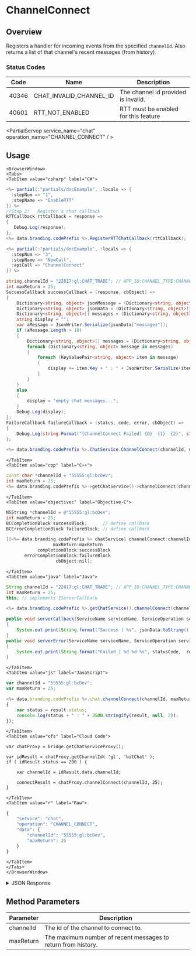 # ChannelConnect
## Overview
Registers a handler for incoming events from the specified `channelId`. Also returns a list of that channel's recent messages (from history).



### Status Codes
Code | Name | Description
---- | ---- | -----------
40346 | CHAT_INVALID_CHANNEL_ID | The channel id provided is invalid.
40601 | RTT_NOT_ENABLED | RTT must be enabled for this feature

<PartialServop service_name="chat" operation_name="CHANNEL_CONNECT" / >

## Usage

```mdx-code-block
<BrowserWindow>
<Tabs>
<TabItem value="csharp" label="C#">
```

```csharp
<%= partial(:"partials/docExample", :locals => {
  :stepNum => "1",
  :stepName => "EnableRTT"
}) %>
//Step 2:   Register a chat callback
RTTCallback rttCallback = response =>
{
   Debug.Log(response);
};
<%= data.branding.codePrefix %>.RegisterRTTChatCallback(rttCallback);

<%= partial(:"partials/docExample", :locals => {
  :stepNum => "3",
  :stepName => "NowCall",
  :apiCall => "ChannelConnect"
}) %>

string channelId = "22817:gl:CHAT_TRADE"; // APP_ID:CHANNEL_TYPE:CHANNEL_ID
int maxReturn = 25;
SuccessCallback successCallback = (response, cbObject) =>
{
	Dictionary<string, object> jsonMessage = (Dictionary<string, object>)JsonFx.Json.JsonReader.Deserialize(response);
    Dictionary<string, object> jsonData = (Dictionary<string, object>)jsonMessage["data"];
    Dictionary<string, object>[] messages = (Dictionary<string, object>[])jsonData["messages"];
    string display = "";
    var aMessage = JsonWriter.Serialize(jsonData["messages"]);
    if (aMessage.Length > 10)
    {
        Dictionary<string, object>[] messages = (Dictionary<string, object>[])jsonData["messages"];
        foreach (Dictionary<string, object> message in messages)
        {
            foreach (KeyValuePair<string, object> item in message)
            {
                display += item.Key + " : " + JsonWriter.Serialize(item.Value) + "\r\n";
            }
        }
    }
    else
    {
        display = "empty chat messages...";
    }
    Debug.Log(display);
};
FailureCallback failureCallback = (status, code, error, cbObject) =>
{
	Debug.Log(string.Format("[ChannelConnect Failed] {0}  {1}  {2}", status, code, error));
};

<%= data.branding.codePrefix %>.ChatService.ChannelConnect(channelId, maxReturn, successCallback, failureCallback);
```

```mdx-code-block
</TabItem>
<TabItem value="cpp" label="C++">
```

```cpp
const char *channelId = "55555:gl:bcDev";
int maxReturn = 25;
<%= data.branding.codePrefix %>->getChatService()->channelConnect(channelId, maxReturn, this);
```

```mdx-code-block
</TabItem>
<TabItem value="objectivec" label="Objective-C">
```

```objectivec
NSString *channelId = @"55555:gl:bcDev";
int maxReturn = 25;
BCCompletionBlock successBlock;      // define callback
BCErrorCompletionBlock failureBlock; // define callback

[[<%= data.branding.codePrefix %> chatService] channelConnect:channelId
                  maxReturn:maxReturn
            completionBlock:successBlock
       errorCompletionBlock:failureBlock
                   cbObject:nil];
```

```mdx-code-block
</TabItem>
<TabItem value="java" label="Java">
```

```java
String channelId = "22817:gl:CHAT_TRADE"; // APP_ID:CHANNEL_TYPE:CHANNEL_ID
int maxReturn = 25;
this; // implements IServerCallback

<%= data.branding.codePrefix %>.getChatService().channelConnect(channelId, maxReturn, this);

public void serverCallback(ServiceName serviceName, ServiceOperation serviceOperation, JSONObject jsonData)
{
    System.out.print(String.format("Success | %s", jsonData.toString()));
}
public void serverError(ServiceName serviceName, ServiceOperation serviceOperation, int statusCode, int reasonCode, String jsonError)
{
    System.out.print(String.format("Failed | %d %d %s", statusCode,  reasonCode, jsonError.toString()));
}
```

```mdx-code-block
</TabItem>
<TabItem value="js" label="JavaScript">
```

```javascript
var channelId = "55555:gl:bcDev";
var maxReturn = 25;

<%= data.branding.codePrefix %>.chat.channelConnect(channelId, maxReturn, result =>
{
	var status = result.status;
	console.log(status + " : " + JSON.stringify(result, null, 2));
});
```

```mdx-code-block
</TabItem>
<TabItem value="cfs" label="Cloud Code">
```

```cfscript
var chatProxy = bridge.getChatServiceProxy();

var idResult = chatProxy.getChannelId( 'gl', 'bitChat' );
if ( idResult.status == 200 ) {
     
    var channelId = idResult.data.channelId;

    connectResult = chatProxy.channelConnect(channelId, 25);
} 
```

```mdx-code-block
</TabItem>
<TabItem value="r" label="Raw">
```

```r
{
	"service": "chat",
	"operation": "CHANNEL_CONNECT",
	"data": {
		"channelId": "55555:gl:bcDev",
		"maxReturn": 25
	}
}
```

```mdx-code-block
</TabItem>
</Tabs>
</BrowserWindow>
```

<details>
<summary>JSON Response</summary>

```json
{
    "data": {
        "messages": [{
            "date": 1530649082684,
            "ver": 1,
            "msgId": "783692330334210",
            "from": {
                "id": "a7b7de02-8432-4547-8c40-9af94537fce0",
                "name": "RedBomber",
                "pic": null
            },
            "chId": "22817:gl:CHAT_TRADE",
            "content": {
                "text": "Looking to sell a couch for 105 gold coins.",
                "rich": {
                    "SELL_ITEM": {
                        "ITEM_TYPE": "COUCH",
                        "ITEM_ID": "d05a5b9d-374e-41e2-a498-c7387bf15c76",
                        "PRICE": "105",
                        "CURRENCY": "GOLDCOINS"
                    }
                }
            }
        }, 
        {
            "date": 1530650080029,
            "ver": 1,
            "msgId": "783692840974851",
            "from": {
                "id": "805cc012-0bf1-40a0-9716-b896d8f4c424",
                "name": "Chantel",
                "pic": null
            },
            "chId": "22817:gl:CHAT_TRADE",
            "content": {
                "text": "For that couch, how about 25 gems instead?"
            }
        }, 
        {
            "date": 1530650218944,
            "ver": 1,
            "msgId": "783692912099332",
            "from": {
                "id": "a7b7de02-8432-4547-8c40-9af94537fce0",
                "name": "RedBomber",
                "pic": null
            },
            "chId": "22817:gl:CHAT_TRADE",
            "content": {
                "text": "Sold!"
            }
        }]
    },
    "status": 200
}
```
</details>

## Method Parameters
Parameter | Description
--------- | -----------
channelId | The id of the channel to connect to.
maxReturn | The maximum number of recent messages to return from history.


